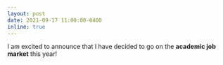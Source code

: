 ```yaml
---
layout: post
date: 2021-09-17 11:00:00-0400
inline: true
---
```


I am excited to announce that I have decided to go on the **academic job market** this year!

